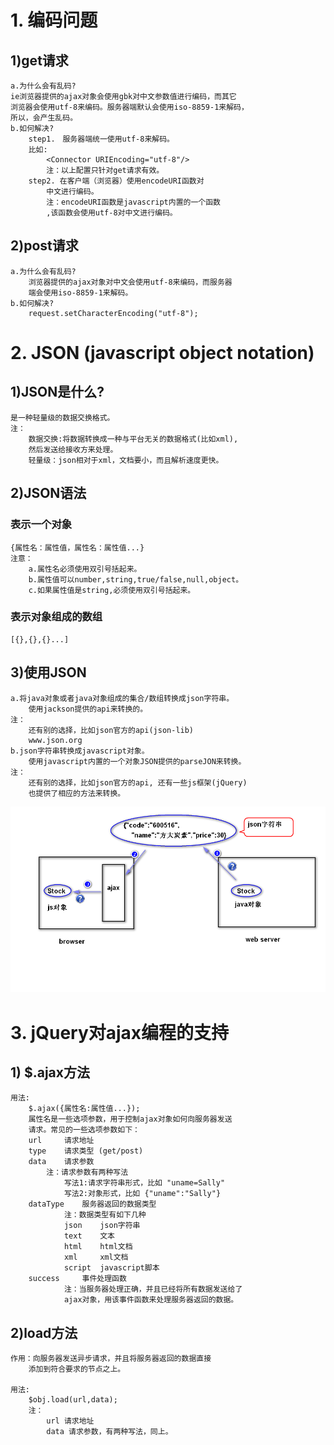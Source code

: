 # 1. 编码问题
## 1)get请求
	a.为什么会有乱码?
	ie浏览器提供的ajax对象会使用gbk对中文参数值进行编码，而其它
	浏览器会使用utf-8来编码。服务器端默认会使用iso-8859-1来解码，
	所以，会产生乱码。
	b.如何解决?
		step1.　服务器端统一使用utf-8来解码。
		比如:
			<Connector URIEncoding="utf-8"/>
			注：以上配置只针对get请求有效。
		step2. 在客户端（浏览器）使用encodeURI函数对
			中文进行编码。
			注：encodeURI函数是javascript内置的一个函数
			,该函数会使用utf-8对中文进行编码。
## 2)post请求
	a.为什么会有乱码?
		浏览器提供的ajax对象对中文会使用utf-8来编码，而服务器
		端会使用iso-8859-1来解码。
	b.如何解决?
		request.setCharacterEncoding("utf-8");

# 2. JSON (javascript object notation)  
## 1)JSON是什么?	
	是一种轻量级的数据交换格式。
	注：
		数据交换:将数据转换成一种与平台无关的数据格式(比如xml),
		然后发送给接收方来处理。
		轻量级：json相对于xml，文档要小，而且解析速度更快。
## 2)JSON语法
### 表示一个对象
	{属性名：属性值，属性名：属性值...}
	注意：
		a.属性名必须使用双引号括起来。
		b.属性值可以number,string,true/false,null,object。
		c.如果属性值是string,必须使用双引号括起来。
### 表示对象组成的数组
	[{},{},{}...]	

## 3)使用JSON
	a.将java对象或者java对象组成的集合/数组转换成json字符串。
		使用jackson提供的api来转换的。
	注：
		还有别的选择，比如json官方的api(json-lib)
		www.json.org
	b.json字符串转换成javascript对象。
		使用javascript内置的一个对象JSON提供的parseJON来转换。
	注：
		还有别的选择，比如json官方的api, 还有一些js框架(jQuery)
		也提供了相应的方法来转换。
![](json.png)

# 3. jQuery对ajax编程的支持
## 1) $.ajax方法
	用法:
		$.ajax({属性名:属性值...});
		属性名是一些选项参数，用于控制ajax对象如何向服务器发送
		请求。常见的一些选项参数如下：
		url  	请求地址
		type 	请求类型 (get/post)
		data 	请求参数
			注：请求参数有两种写法
				写法1:请求字符串形式，比如 "uname=Sally"
				写法2:对象形式，比如 {"uname":"Sally"}
		dataType 	服务器返回的数据类型
				注：数据类型有如下几种
				json  	json字符串
				text  	文本
				html  	html文档
				xml   	xml文档
				script  javascript脚本
		success		事件处理函数
				注：当服务器处理正确，并且已经将所有数据发送给了
				ajax对象，用该事件函数来处理服务器返回的数据。
		  
## 2)load方法
	作用：向服务器发送异步请求，并且将服务器返回的数据直接
		添加到符合要求的节点之上。
			
	用法:
		$obj.load(url,data);
		注：
			url 请求地址
			data 请求参数，有两种写法，同上。
		 		
	
				
		
						